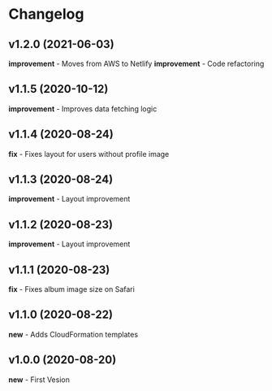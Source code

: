 # Changelog

## v1.2.0 (2021-06-03)

**improvement** - Moves from AWS to Netlify
**improvement** - Code refactoring

## v1.1.5 (2020-10-12)

**improvement** - Improves data fetching logic

## v1.1.4 (2020-08-24)

**fix** - Fixes layout for users without profile image

## v1.1.3 (2020-08-24)

**improvement** - Layout improvement

## v1.1.2 (2020-08-23)

**improvement** - Layout improvement

## v1.1.1 (2020-08-23)

**fix** - Fixes album image size on Safari

## v1.1.0 (2020-08-22)

**new** - Adds CloudFormation templates

## v1.0.0 (2020-08-20)

**new** - First Vesion
